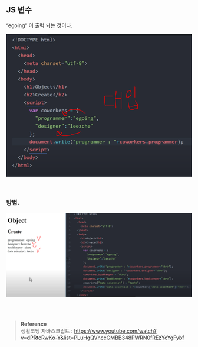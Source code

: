 ## JS 변수

“egoing” 이 출력 되는 것이다.

![이미지](/programming/img/js14.PNG)

<br/>

### 방법.

![이미지](/programming/img/js15.PNG)

<br/><br/>

>**Reference** <br/>생활코딩 자바스크립트 : https://www.youtube.com/watch?v=dPRtcRwKo-Y&list=PLuHgQVnccGMBB348PWRN0fREzYcYgFybf